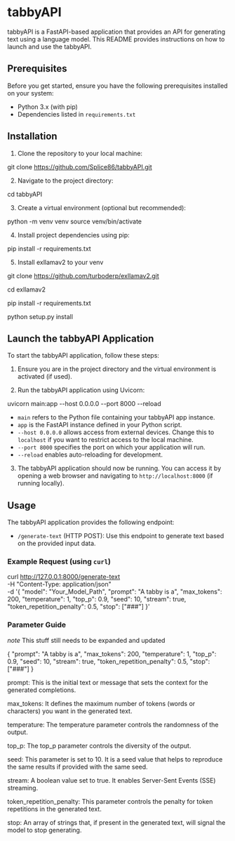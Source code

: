 
# tabbyAPI

tabbyAPI is a FastAPI-based application that provides an API for generating text using a language model. This README provides instructions on how to launch and use the tabbyAPI.

## Prerequisites

Before you get started, ensure you have the following prerequisites installed on your system:

- Python 3.x (with pip)
- Dependencies listed in `requirements.txt`

## Installation

1. Clone the repository to your local machine:

git clone https://github.com/Splice86/tabbyAPI.git


2. Navigate to the project directory:

cd tabbyAPI


3. Create a virtual environment (optional but recommended):

python -m venv venv
source venv/bin/activate


4. Install project dependencies using pip:

pip install -r requirements.txt


5. Install exllamav2 to your venv

git clone https://github.com/turboderp/exllamav2.git

cd exllamav2

pip install -r requirements.txt

python setup.py install



## Launch the tabbyAPI Application

To start the tabbyAPI application, follow these steps:

1. Ensure you are in the project directory and the virtual environment is activated (if used).

2. Run the tabbyAPI application using Uvicorn:


uvicorn main:app --host 0.0.0.0 --port 8000 --reload


- `main` refers to the Python file containing your tabbyAPI app instance.
- `app` is the FastAPI instance defined in your Python script.
- `--host 0.0.0.0` allows access from external devices. Change this to `localhost` if you want to restrict access to the local machine.
- `--port 8000` specifies the port on which your application will run.
- `--reload` enables auto-reloading for development.

3. The tabbyAPI application should now be running. You can access it by opening a web browser and navigating to `http://localhost:8000` (if running locally).

## Usage

The tabbyAPI application provides the following endpoint:

- `/generate-text` (HTTP POST): Use this endpoint to generate text based on the provided input data.

### Example Request (using `curl`)


curl http://127.0.0.1:8000/generate-text \
  -H "Content-Type: application/json" \
  -d '{
    "model": "Your_Model_Path",
    "prompt": "A tabby is a",
    "max_tokens": 200,
    "temperature": 1,
    "top_p": 0.9,
    "seed": 10,
    "stream": true,
    "token_repetition_penalty": 0.5,
    "stop": ["###"]
  }'


### Parameter Guide

*note* This stuff still needs to be expanded and updated

{
  "prompt": "A tabby is a",
  "max_tokens": 200,
  "temperature": 1,
  "top_p": 0.9,
  "seed": 10,
  "stream": true,
  "token_repetition_penalty": 0.5,
  "stop": ["###"]
}

prompt: This is the initial text or message that sets the context for the generated completions.

max_tokens: It defines the maximum number of tokens (words or characters) you want in the generated text.

temperature: The temperature parameter controls the randomness of the output.

top_p: The top_p parameter controls the diversity of the output.

seed: This parameter is set to 10. It is a seed value that helps to reproduce the same results if provided with the same seed.

stream: A boolean value set to true. It enables Server-Sent Events (SSE) streaming.

token_repetition_penalty: This parameter controls the penalty for token repetitions in the generated text.

stop: An array of strings that, if present in the generated text, will signal the model to stop generating.
